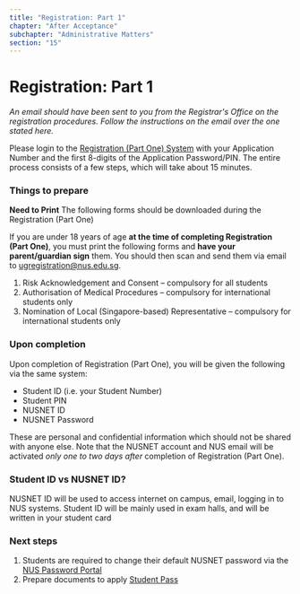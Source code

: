 ```yaml
---
title: "Registration: Part 1"
chapter: "After Acceptance"
subchapter: "Administrative Matters"
section: "15"
---
```


# Registration: Part 1

_An email should have been sent to you from the Registrar's Office on the registration procedures. Follow the instructions on the email over the one stated here._

Please login to the [Registration (Part One) System](https://myregistration.nus.edu.sg/) with your Application Number and the first 8-digits of the Application Password/PIN. The entire process consists of a few steps, which will take about 15 minutes.

### Things to prepare

**Need to Print**
The following forms should be downloaded during the Registration (Part One)

If you are under 18 years of age **at the time of completing Registration (Part One)**, you must print the following forms and **have your parent/guardian sign** them. You should then scan and send them via email to ugregistration@nus.edu.sg.

1. Risk Acknowledgement and Consent – compulsory for all students
1. Authorisation of Medical Procedures – compulsory for international students only
1. Nomination of Local (Singapore-based) Representative – compulsory for international students only

### Upon completion

Upon completion of Registration (Part One), you will be given the following via the same system:

- Student ID (i.e. your Student Number)
- Student PIN
- NUSNET ID
- NUSNET Password

These are personal and confidential information which should not be shared with anyone else. Note that the NUSNET account and NUS email will be activated _only one to two days after_ completion of Registration (Part One).

### Student ID vs NUSNET ID?

NUSNET ID will be used to access internet on campus, email, logging in to NUS systems. Student ID will be mainly used in exam halls, and will be written in your student card

### Next steps

1. Students are required to change their default NUSNET password via the [NUS Password Portal](https://exchange.nus.edu.sg/passwordportal/)
2. Prepare documents to apply [Student Pass](/docs/after/student-pass)
